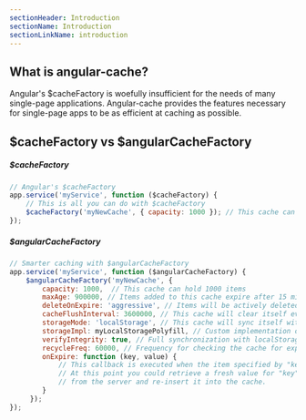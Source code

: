 ```yaml
---
sectionHeader: Introduction
sectionName: Introduction
sectionLinkName: introduction
---
```

## What is angular-cache?
Angular's $cacheFactory is woefully insufficient for the needs of many single-page applications. Angular-cache provides the features necessary for single-page apps to be as efficient at caching as possible.

## $cacheFactory vs $angularCacheFactory

##### $cacheFactory
```javascript
// Angular's $cacheFactory
app.service('myService', function ($cacheFactory) {
    // This is all you can do with $cacheFactory
    $cacheFactory('myNewCache', { capacity: 1000 }); // This cache can hold 1000 items
});
```

##### $angularCacheFactory
```javascript
// Smarter caching with $angularCacheFactory
app.service('myService', function ($angularCacheFactory) {
    $angularCacheFactory('myNewCache', {
        capacity: 1000,  // This cache can hold 1000 items
        maxAge: 900000, // Items added to this cache expire after 15 minutes
        deleteOnExpire: 'aggressive', // Items will be actively deleted when they expire
        cacheFlushInterval: 3600000, // This cache will clear itself every hour
        storageMode: 'localStorage', // This cache will sync itself with localStorage
        storageImpl: myLocalStoragePolyfill, // Custom implementation of localStorage
        verifyIntegrity: true, // Full synchronization with localStorage on every operation
        recycleFreq: 60000, // Frequency for checking the cache for expired items
        onExpire: function (key, value) {
            // This callback is executed when the item specified by "key" expires.
            // At this point you could retrieve a fresh value for "key"
            // from the server and re-insert it into the cache.
        }
     });
});
```
